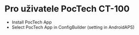 # Pro uživatele PocTech CT-100

- Install PocTech App
- Select PocTech App in ConfigBuilder (setting in AndroidAPS)
